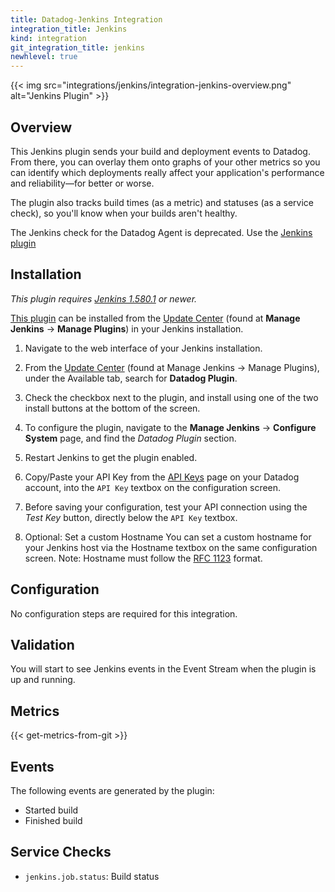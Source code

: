 ```yaml
---
title: Datadog-Jenkins Integration
integration_title: Jenkins
kind: integration
git_integration_title: jenkins
newhlevel: true
---
```


{{< img src="integrations/jenkins/integration-jenkins-overview.png" alt="Jenkins Plugin" >}}

## Overview

This Jenkins plugin sends your build and deployment events to Datadog. From there, you can overlay them onto graphs of your other metrics so you can identify which deployments really affect your application's performance and reliability—for better or worse.

The plugin also tracks build times (as a metric) and statuses (as a service check), so you'll know when your builds aren't healthy.

<div class="alert alert-info">
The Jenkins check for the Datadog Agent is deprecated. Use the <a href="https://github.com/DataDog/jenkins-datadog-plugin">Jenkins plugin</a>
</div>

## Installation

_This plugin requires [Jenkins 1.580.1](http://updates.jenkins-ci.org/download/war/1.580.1/jenkins.war) or newer._

[This plugin](https://github.com/jenkinsci/datadog-plugin) can be installed from the [Update Center](https://wiki.jenkins-ci.org/display/JENKINS/Plugins#Plugins-Howtoinstallplugins) (found at **Manage Jenkins** -> **Manage Plugins**) in your Jenkins installation.

1. Navigate to the web interface of your Jenkins installation.

2. From the [Update Center](https://wiki.jenkins.io/display/JENKINS/Plugins#Plugins-Howtoinstallplugins) (found at Manage Jenkins -> Manage Plugins), under the Available tab, search for **Datadog Plugin**.

3. Check the checkbox next to the plugin, and install using one of the two install buttons at the bottom of the screen.

4. To configure the plugin, navigate to the **Manage Jenkins** -> **Configure System** page, and find the *Datadog Plugin* section.

5. Restart Jenkins to get the plugin enabled.

6. Copy/Paste your API Key from the [API Keys](https://app.datadoghq.com/account/settings#api) page on your Datadog account, into the `API Key` textbox on the configuration screen.

7. Before saving your configuration, test your API connection using the *Test Key* button, directly below the `API Key` textbox.

8. Optional: Set a custom Hostname
You can set a custom hostname for your Jenkins host via the Hostname textbox on the same configuration screen. Note: Hostname must follow the [RFC 1123](https://tools.ietf.org/html/rfc1123#section-2) format.

## Configuration

No configuration steps are required for this integration.

## Validation

You will start to see Jenkins events in the Event Stream when the plugin is up and running.

## Metrics

{{< get-metrics-from-git >}}

## Events

The following events are generated by the plugin:

* Started build
* Finished build

## Service Checks
* `jenkins.job.status`:  Build status